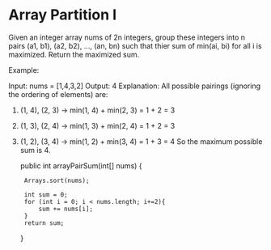 # Array Partition I

Given an integer array nums of 2n integers, group these integers into n pairs (a1, b1), (a2, b2), ..., (an, bn) such that thier sum of min(ai, bi) for all i is maximized. Return the maximized sum.

Example:

Input: nums = [1,4,3,2]
Output: 4
Explanation: All possible pairings (ignoring the ordering of elements) are:
1. (1, 4), (2, 3) -> min(1, 4) + min(2, 3) = 1 + 2 = 3
2. (1, 3), (2, 4) -> min(1, 3) + min(2, 4) = 1 + 2 = 3
3. (1, 2), (3, 4) -> min(1, 2) + min(3, 4) = 1 + 3 = 4
So the maximum possible sum is 4.



    public int arrayPairSum(int[] nums) {

        Arrays.sort(nums);
        
        int sum = 0;
        for (int i = 0; i < nums.length; i+=2){
            sum += nums[i];
        }
        return sum;
    }
